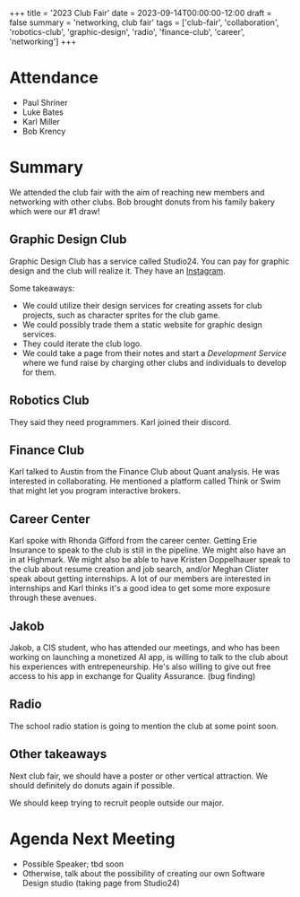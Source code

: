 +++
title = '2023 Club Fair'
date = 2023-09-14T00:00:00-12:00
draft = false
summary = 'networking, club fair'
tags = ['club-fair', 'collaboration', 'robotics-club', 'graphic-design', 'radio', 'finance-club', 'career', 'networking']
+++

# Attendance

- Paul Shriner
- Luke Bates
- Karl Miller
- Bob Krency

# Summary

We attended the club fair with the aim of reaching new members and networking with other clubs. Bob brought donuts from his family bakery which were our #1 draw!

## Graphic Design Club

Graphic Design Club has a service called Studio24. You can pay for graphic design and the club will realize it. They have an [Instagram](https://www.instagram.com/studio224cal/).

Some takeaways:
- We could utilize their design services for creating assets for club projects, such as character sprites for the club game.
- We could possibly trade them a static website for graphic design services.
- They could iterate the club logo.
- We could take a page from their notes and start a *Development Service* where we fund raise by charging other clubs and individuals to develop for them.

## Robotics Club

They said they need programmers. Karl joined their discord.

## Finance Club

Karl talked to Austin from the Finance Club about Quant analysis. He was interested in collaborating. He mentioned a platform called Think or Swim that might let you program interactive brokers. 

## Career Center

Karl spoke with Rhonda Gifford from the career center. Getting Erie Insurance to speak to the club is still in the pipeline. We might also have an in at Highmark. We might also be able to have Kristen Doppelhauer speak to the club about resume creation and job search, and/or Meghan Clister speak about getting internships. A lot of our members are interested in internships and Karl thinks it's a good idea to get some more exposure through these avenues.

## Jakob

Jakob, a CIS student, who has attended our meetings, and who has been working on launching a monetized AI app, is willing to talk to the club about his experiences with entrepeneurship. He's also willing to give out free access to his app in exchange for Quality Assurance. (bug finding)

## Radio

The school radio station is going to mention the club at some point soon.

## Other takeaways

Next club fair, we should have a poster or other vertical attraction. We should definitely do donuts again if possible. 

We should keep trying to recruit people outside our major.

# Agenda Next Meeting

- Possible Speaker; tbd soon
- Otherwise, talk about the possibility of creating our own Software Design studio (taking page from Studio24)
